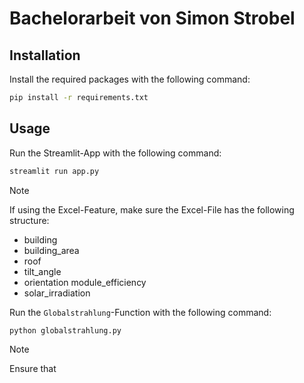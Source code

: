 # Bachelorarbeit von Simon Strobel

## Installation

Install the required packages with the following command:

```bash
pip install -r requirements.txt
```

## Usage

Run the Streamlit-App with the following command:

```bash
streamlit run app.py
```

> [!NOTE]
> If using the Excel-Feature, make sure the Excel-File has the following structure:
>
> - building
> - building_area
> - roof
> - tilt_angle
> - orientation module_efficiency
> - solar_irradiation

Run the `Globalstrahlung`-Function with the following command:

```bash
python globalstrahlung.py
```
> [!NOTE]
> Ensure that 
